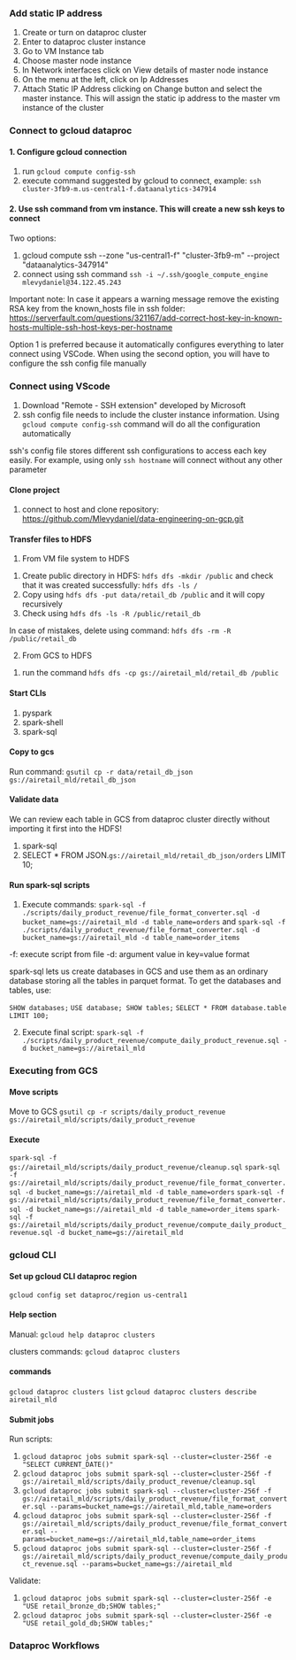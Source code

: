 ### Add static IP address

1) Create or turn on dataproc cluster
2) Enter to dataproc cluster instance
3) Go to VM Instance tab
4) Choose master node instance
5) In Network interfaces click on View details of master node instance
6) On the menu at the left, click on Ip Addresses
7) Attach Static IP Address clicking on Change button and select the master instance. This will assign the static ip address to the master vm instance of the cluster

### Connect to gcloud dataproc

#### 1. Configure gcloud connection

1) run `gcloud compute config-ssh`
2) execute command suggested by gcloud to connect, example: `ssh cluster-3fb9-m.us-central1-f.dataanalytics-347914`

#### 2. Use ssh command from vm instance. This will create a new ssh keys to connect

Two options:

1. gcloud compute ssh --zone "us-central1-f" "cluster-3fb9-m" --project "dataanalytics-347914"
2. connect using ssh command `ssh -i ~/.ssh/google_compute_engine mlevydaniel@34.122.45.243`

Important note: In case it appears a warning message remove the existing RSA key from the known_hosts file in ssh folder: https://serverfault.com/questions/321167/add-correct-host-key-in-known-hosts-multiple-ssh-host-keys-per-hostname

Option 1 is preferred because it automatically configures everything to later connect using VSCode. When using the second option, you will have to configure the ssh config file manually

### Connect using VScode

1) Download "Remote - SSH extension" developed by Microsoft
2) ssh config file needs to include the cluster instance information. Using `gcloud compute config-ssh` command will do all the configuration automatically

ssh's config file stores different ssh configurations to access each key easily. For example, using only `ssh hostname` will connect without any other parameter

#### Clone project

1) connect to host and clone repository: https://github.com/Mlevydaniel/data-engineering-on-gcp.git

#### Transfer files to HDFS

1. From VM file system to HDFS

1) Create public directory in HDFS: `hdfs dfs -mkdir /public` and check that it was created successfully: `hdfs dfs -ls /`
2) Copy using `hdfs dfs -put data/retail_db /public` and it will copy recursively
3) Check using `hdfs dfs -ls -R /public/retail_db`

In case of mistakes, delete using command: `hdfs dfs -rm -R /public/retail_db`

2. From GCS to HDFS
1) run the command `hdfs dfs -cp gs://airetail_mld/retail_db /public`

#### Start CLIs

1) pyspark
2) spark-shell
3) spark-sql

#### Copy to gcs

Run command: `gsutil cp -r data/retail_db_json gs://airetail_mld/retail_db_json`

#### Validate data

We can review each table in GCS from dataproc cluster directly without importing it first into the HDFS!

1) spark-sql
2) SELECT * FROM JSON.`gs://airetail_mld/retail_db_json/orders` LIMIT 10;

#### Run spark-sql scripts

1) Execute commands:
`spark-sql -f ./scripts/daily_product_revenue/file_format_converter.sql -d bucket_name=gs://airetail_mld -d table_name=orders`
and
`spark-sql -f ./scripts/daily_product_revenue/file_format_converter.sql -d bucket_name=gs://airetail_mld -d table_name=order_items`

-f: execute script from file
-d: argument value in key=value format

spark-sql lets us create databases in GCS and use them as an ordinary database storing all the tables in parquet format. To get the databases and tables, use:

`SHOW databases;`
`USE database; SHOW tables;`
`SELECT * FROM database.table LIMIT 100;`

2) Execute final script: `spark-sql -f ./scripts/daily_product_revenue/compute_daily_product_revenue.sql -d bucket_name=gs://airetail_mld`

### Executing from GCS
#### Move scripts

Move to GCS
`gsutil cp -r scripts/daily_product_revenue gs://airetail_mld/scripts/daily_product_revenue`

#### Execute
`spark-sql -f gs://airetail_mld/scripts/daily_product_revenue/cleanup.sql`
`spark-sql -f gs://airetail_mld/scripts/daily_product_revenue/file_format_converter.sql -d bucket_name=gs://airetail_mld -d table_name=orders`
`spark-sql -f gs://airetail_mld/scripts/daily_product_revenue/file_format_converter.sql -d bucket_name=gs://airetail_mld -d table_name=order_items`
`spark-sql -f gs://airetail_mld/scripts/daily_product_revenue/compute_daily_product_revenue.sql -d bucket_name=gs://airetail_mld`


### gcloud CLI

#### Set up gcloud CLI dataproc region

`gcloud config set dataproc/region us-central1`

#### Help section

Manual:
`gcloud help dataproc clusters`

clusters commands:
`gcloud dataproc clusters`

#### commands
`gcloud dataproc clusters list`
`gcloud dataproc clusters describe airetail_mld`

#### Submit jobs

Run scripts:
1. `gcloud dataproc jobs submit spark-sql --cluster=cluster-256f -e "SELECT CURRENT_DATE()"`
2. `gcloud dataproc jobs submit spark-sql --cluster=cluster-256f -f gs://airetail_mld/scripts/daily_product_revenue/cleanup.sql`
3. `gcloud dataproc jobs submit spark-sql --cluster=cluster-256f -f gs://airetail_mld/scripts/daily_product_revenue/file_format_converter.sql --params=bucket_name=gs://airetail_mld,table_name=orders`
4. `gcloud dataproc jobs submit spark-sql --cluster=cluster-256f -f gs://airetail_mld/scripts/daily_product_revenue/file_format_converter.sql --params=bucket_name=gs://airetail_mld,table_name=order_items`
5. `gcloud dataproc jobs submit spark-sql --cluster=cluster-256f -f gs://airetail_mld/scripts/daily_product_revenue/compute_daily_product_revenue.sql --params=bucket_name=gs://airetail_mld`

Validate:
1. `gcloud dataproc jobs submit spark-sql --cluster=cluster-256f -e "USE retail_bronze_db;SHOW tables;"`
2. `gcloud dataproc jobs submit spark-sql --cluster=cluster-256f -e "USE retail_gold_db;SHOW tables;"`

### Dataproc Workflows
